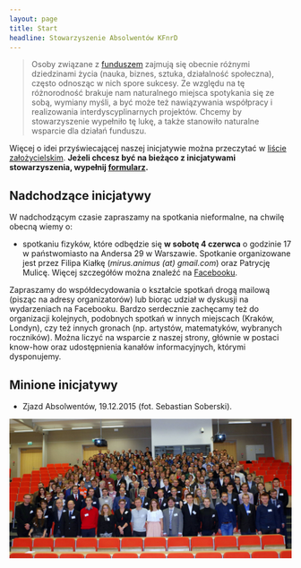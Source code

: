 ```yaml
---
layout: page
title: Start
headline: Stowarzyszenie Absolwentów KFnrD
---
```


>Osoby związane z [funduszem](http://fundusz.org) zajmują się obecnie różnymi dziedzinami życia (nauka, biznes, sztuka, działalność społeczna), często odnosząc w nich spore sukcesy.
>Ze względu na tę różnorodność brakuje nam naturalnego miejsca spotykania się ze sobą, wymiany myśli, a być może też nawiązywania współpracy i realizowania interdyscyplinarnych projektów.
>Chcemy by stowarzyszenie wypełniło tę lukę, a także stanowiło naturalne wsparcie dla działań funduszu.

Więcej o idei przyświecającej naszej inicjatywie można przeczytać w [liście założycielskim](/list).
**Jeżeli chcesz być na bieżąco z inicjatywami stowarzyszenia, wypełnij [formularz](http://absolwenci-funduszu.org/zgloszenia).**

## Nadchodzące inicjatywy

W nadchodzącym czasie zapraszamy na spotkania nieformalne, na chwilę obecną wiemy o:

* spotkaniu fizyków, które odbędzie się **w sobotę 4 czerwca** o godzinie 17 w państwomiasto na Andersa 29 w Warszawie.
Spotkanie organizowane jest przez Filipa Kiałkę (*mirus.animus (at) gmail.com*) oraz Patrycję Mulicę. Więcej szczegółów można znaleźć na [Facebooku](https://www.facebook.com/events/142287626172013).

Zapraszamy do współdecydowania o kształcie spotkań drogą mailową (pisząc na adresy organizatorów) lub biorąc udział w dyskusji na wydarzeniach na Facebooku.
Bardzo serdecznie zachęcamy też do organizacji kolejnych, podobnych spotkań w innych miejscach (Kraków, Londyn), czy też innych gronach (np. artystów, matematyków, wybranych roczników).
Można liczyć na wsparcie z naszej strony, głównie w postaci know-how oraz udostępnienia kanałów informacyjnych, którymi dysponujemy.

## Minione inicjatywy

* Zjazd Absolwentów, 19.12.2015 (fot. Sebastian Soberski).
<img src="/images/zjazd.jpg" alt="Zdjęcie ze Zjazdu, grudzień 2015" align="centre" />
